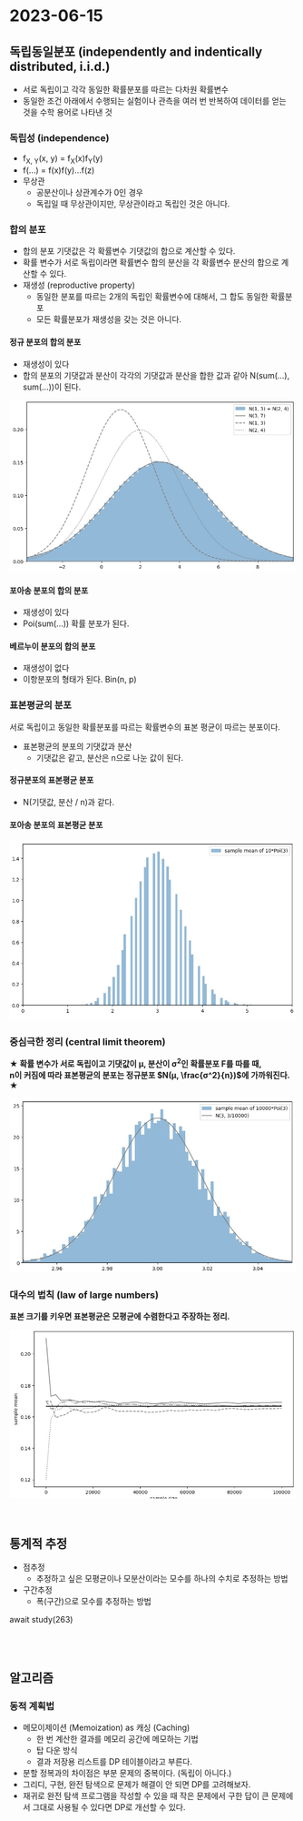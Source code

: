 # 2023-06-15

## 독립동일분포 (independently and indentically distributed, i.i.d.)

* 서로 독립이고 각각 동일한 확률분포를 따르는 다차원 확률변수
* 동일한 조건 아래에서 수행되는 실험이나 관측을 여러 번 반복하여 데이터를 얻는 것을 수학 용어로 나타낸 것

### 독립성 (independence)

* f<sub>X, Y</sub>(x, y) = f<sub>X</sub>(x)f<sub>Y</sub>(y)
* f(...) = f(x)f(y)...f(z)
* 무상관
    * 공분산이나 상관계수가 0인 경우
    * 독립일 때 무상관이지만, 무상관이라고 독립인 것은 아니다.

### 합의 분포

* 합의 분포 기댓값은 각 확률변수 기댓값의 합으로 계산할 수 있다.
* 확률 변수가 서로 독립이라면 확률변수 합의 분산을 각 확률변수 분산의 합으로 계산할 수 있다.
* 재생성 (reproductive property)
    * 동일한 분포를 따르는 2개의 독립인 확률변수에 대해서, 그 합도 동일한 확률분포
    * 모든 확률분포가 재생성을 갖는 것은 아니다.

#### 정규 분포의 합의 분포

* 재생성이 있다
* 합의 분포의 기댓값과 분산이 각각의 기댓값과 분산을 합한 값과 같아 N(sum(...), sum(...))이 된다.

![sum_norm_plot](./sum_norm_plot.jpg)

#### 포아송 분포의 합의 분포

* 재생성이 있다
* Poi(sum(...)) 확률 분포가 된다.

#### 베르누이 분포의 합의 분포

* 재생성이 없다
* 이항분포의 형태가 된다. Bin(n, p)

### 표본평균의 분포

서로 독립이고 동일한 확률분포를 따르는 확률변수의 표본 평균이 따르는 분포이다.

* 표본평균의 분포의 기댓값과 분산
    * 기댓값은 같고, 분산은 n으로 나눈 값이 된다.

#### 정규분포의 표본평균 분포

* N(기댓값, 분산 / n)과 같다.

#### 포아송 분포의 표본평균 분포

![poissons_plot](poissons_plot.jpg)

### **중심극한 정리 (central limit theorem)**

**★ 확률 변수가 서로 독립이고 기댓값이 μ, 분산이 σ<sup>2</sup>인 확률분포 F를 따를 때,<br/>
n이 커짐에 따라 표본평균의 분포는 정규분포 $N(μ, \frac{σ^2}{n})$에 가까워진다. ★**

![poi_cl](poi_cl.jpg)

### **대수의 법칙 (law of large numbers)**

**표본 크기를 키우면 표본평균은 모평균에 수렴한다고 주장하는 정리.**

![대수의 법칙](lln.jpg)

<br/>

## 통계적 추정

* 점추정
    * 추정하고 싶은 모평균이나 모분산이라는 모수를 하나의 수치로 추정하는 방법
* 구간추정
    * 폭(구간)으로 모수를 추정하는 방법

await study(263)

<br/>
<br/>

## 알고리즘

### 동적 계획법

* 메모이제이션 (Memoization) as 캐싱 (Caching)
    * 한 번 계산한 결과를 메모리 공간에 메모하는 기법
    * 탑 다운 방식
    * 결과 저장용 리스트를 DP 테이블이라고 부른다.
* 분할 정복과의 차이점은 부분 문제의 중복이다. (독립이 아니다.)
* 그리디, 구현, 완전 탐색으로 문제가 해결이 안 되면 DP를 고려해보자.
* 재귀로 완전 탐색 프로그램을 작성할 수 있을 때 작은 문제에서 구한 답이 큰 문제에서 그대로 사용될 수 있다면 DP로 개선할 수 있다.
